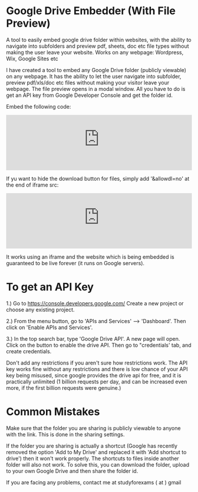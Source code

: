# Google Drive Embedder (With File Preview)
A tool to easily embed google drive folder within websites, with the ability to navigate into subfolders and preview pdf, sheets, doc etc file types without making the user leave your website. Works on any webpage: Wordpress, Wix, Google Sites etc 

I have created a tool to embed any Google Drive folder (publicly viewable) on any webpage. It has the ability to let the user navigate into subfolder, preview pdf/xls/doc etc files without making your visitor leave your webpage. The file preview opens in a modal window.
All you have to do is get an API key from Google Developer Console and get the folder id.


Embed the following code:

<iframe src="https://googledriveembedder.collegefam.com/?key=YOUR_API_KEY>&folderid=THE_FOLDER_ID" style="border:none;" width="100%"></iframe>

If yu want to hide the download button for files, simply add '&allowdl=no' at the end of iframe src:

<iframe src="https://googledriveembedder.collegefam.com/?key=YOUR_API_KEY>&folderid=THE_FOLDER_ID&allowdl=no" style="border:none;" width="100%"></iframe>


It works using an iframe and the website which is being embedded is guaranteed to be live forever (it runs on Google servers).

# To get an API Key
1.) Go to https://console.developers.google.com/ 
Create a new project or choose any existing project.

2.) From the menu button, go to 'APIs and Services' --> 'Dashboard'. Then click on 'Enable APIs and Services'.

3.) In the top search bar, type 'Google Drive API'.
A new page will open. Click on the button to enable the drive API. Then go to "credentials' tab, and create credentials.

Don't add any restrictions if you aren't sure how restrictions work. The API key works fine without any restrictions and there is low chance of your API key being misused, since google provides the drive api for free, and it is practically unlimited (1 billion requests per day, and can be increased even more, if the first billion requests were genuine.)

# Common Mistakes
Make sure that the folder you are sharing is publicly viewable to anyone with the link. This is done in the sharing settings.

If the folder you are sharing is actually a shortcut (Google has recently removed the option 'Add to My Drive' and replaced it with 'Add shortcut to drive') then it won't work properly. The shortcuts to files inside another folder will also not work.
To solve this, you can download the folder, upload to your own Google Drive and then share the folder id.




If you are facing any problems, contact me at studyforexams ( at ) gmail
